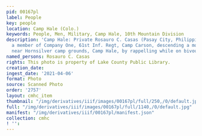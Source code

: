 ```yaml
---
pid: 00167pl
label: People
key: people
location: Camp Hale (Colo.)
keywords: People, Men, Military, Camp Hale, 10th Mountain Division
description: 'Camp Hale: Private Rosauro C. Casas (Pasay City, Philippine Islands)
  a member of Company One, 61st Inf. Regt, Camp Carson, descending a mountainside
  near Hornsilver camp grounds, Camp Hale, by rappelling while on bivouac.'
named_persons: Rosauro C. Casas
rights: This photo is property of Lake County Public Library.
creation_date: 
ingest_date: '2021-04-06'
format: Photo
source: Scanned Photo
order: '2757'
layout: cmhc_item
thumbnail: "/img/derivatives/iiif/images/00167pl/full/250,/0/default.jpg"
full: "/img/derivatives/iiif/images/00167pl/full/1140,/0/default.jpg"
manifest: "/img/derivatives/iiif/00167pl/manifest.json"
collection: cmhc
! '': 
---
```

